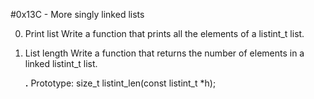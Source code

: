 #0x13C - More singly linked lists


0. Print list
Write a function that prints all the elements of a listint_t list.


1. List length
Write a function that returns the number of elements in a linked listint_t list.

   **.**   Prototype: size_t listint_len(const listint_t *h);
